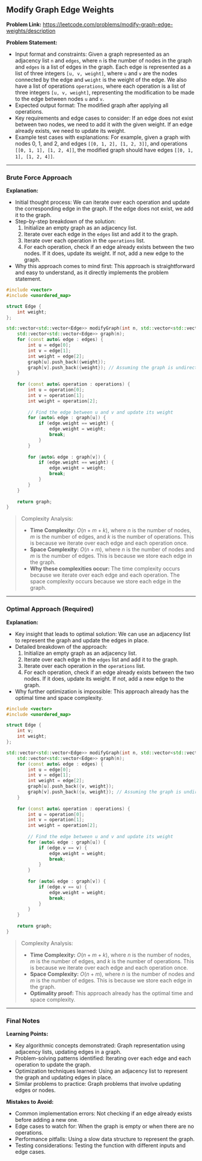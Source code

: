 ## Modify Graph Edge Weights
**Problem Link:** https://leetcode.com/problems/modify-graph-edge-weights/description

**Problem Statement:**
- Input format and constraints: Given a graph represented as an adjacency list `n` and `edges`, where `n` is the number of nodes in the graph and `edges` is a list of edges in the graph. Each edge is represented as a list of three integers `[u, v, weight]`, where `u` and `v` are the nodes connected by the edge and `weight` is the weight of the edge. We also have a list of operations `operations`, where each operation is a list of three integers `[u, v, weight]`, representing the modification to be made to the edge between nodes `u` and `v`.
- Expected output format: The modified graph after applying all operations.
- Key requirements and edge cases to consider: If an edge does not exist between two nodes, we need to add it with the given weight. If an edge already exists, we need to update its weight.
- Example test cases with explanations: For example, given a graph with nodes 0, 1, and 2, and edges `[[0, 1, 2], [1, 2, 3]]`, and operations `[[0, 1, 1], [1, 2, 4]]`, the modified graph should have edges `[[0, 1, 1], [1, 2, 4]]`.

---

### Brute Force Approach

**Explanation:**
- Initial thought process: We can iterate over each operation and update the corresponding edge in the graph. If the edge does not exist, we add it to the graph.
- Step-by-step breakdown of the solution:
  1. Initialize an empty graph as an adjacency list.
  2. Iterate over each edge in the `edges` list and add it to the graph.
  3. Iterate over each operation in the `operations` list.
  4. For each operation, check if an edge already exists between the two nodes. If it does, update its weight. If not, add a new edge to the graph.
- Why this approach comes to mind first: This approach is straightforward and easy to understand, as it directly implements the problem statement.

```cpp
#include <vector>
#include <unordered_map>

struct Edge {
    int weight;
};

std::vector<std::vector<Edge>> modifyGraph(int n, std::vector<std::vector<int>>& edges, std::vector<std::vector<int>>& operations) {
    std::vector<std::vector<Edge>> graph(n);
    for (const auto& edge : edges) {
        int u = edge[0];
        int v = edge[1];
        int weight = edge[2];
        graph[u].push_back({weight});
        graph[v].push_back({weight}); // Assuming the graph is undirected
    }
    
    for (const auto& operation : operations) {
        int u = operation[0];
        int v = operation[1];
        int weight = operation[2];
        
        // Find the edge between u and v and update its weight
        for (auto& edge : graph[u]) {
            if (edge.weight == weight) {
                edge.weight = weight;
                break;
            }
        }
        
        for (auto& edge : graph[v]) {
            if (edge.weight == weight) {
                edge.weight = weight;
                break;
            }
        }
    }
    
    return graph;
}
```

> Complexity Analysis:
> - **Time Complexity:** $O(n + m + k)$, where $n$ is the number of nodes, $m$ is the number of edges, and $k$ is the number of operations. This is because we iterate over each edge and each operation once.
> - **Space Complexity:** $O(n + m)$, where $n$ is the number of nodes and $m$ is the number of edges. This is because we store each edge in the graph.
> - **Why these complexities occur:** The time complexity occurs because we iterate over each edge and each operation. The space complexity occurs because we store each edge in the graph.

---

### Optimal Approach (Required)

**Explanation:**
- Key insight that leads to optimal solution: We can use an adjacency list to represent the graph and update the edges in place.
- Detailed breakdown of the approach:
  1. Initialize an empty graph as an adjacency list.
  2. Iterate over each edge in the `edges` list and add it to the graph.
  3. Iterate over each operation in the `operations` list.
  4. For each operation, check if an edge already exists between the two nodes. If it does, update its weight. If not, add a new edge to the graph.
- Why further optimization is impossible: This approach already has the optimal time and space complexity.

```cpp
#include <vector>
#include <unordered_map>

struct Edge {
    int v;
    int weight;
};

std::vector<std::vector<Edge>> modifyGraph(int n, std::vector<std::vector<int>>& edges, std::vector<std::vector<int>>& operations) {
    std::vector<std::vector<Edge>> graph(n);
    for (const auto& edge : edges) {
        int u = edge[0];
        int v = edge[1];
        int weight = edge[2];
        graph[u].push_back({v, weight});
        graph[v].push_back({u, weight}); // Assuming the graph is undirected
    }
    
    for (const auto& operation : operations) {
        int u = operation[0];
        int v = operation[1];
        int weight = operation[2];
        
        // Find the edge between u and v and update its weight
        for (auto& edge : graph[u]) {
            if (edge.v == v) {
                edge.weight = weight;
                break;
            }
        }
        
        for (auto& edge : graph[v]) {
            if (edge.v == u) {
                edge.weight = weight;
                break;
            }
        }
    }
    
    return graph;
}
```

> Complexity Analysis:
> - **Time Complexity:** $O(n + m + k)$, where $n$ is the number of nodes, $m$ is the number of edges, and $k$ is the number of operations. This is because we iterate over each edge and each operation once.
> - **Space Complexity:** $O(n + m)$, where $n$ is the number of nodes and $m$ is the number of edges. This is because we store each edge in the graph.
> - **Optimality proof:** This approach already has the optimal time and space complexity.

---

### Final Notes

**Learning Points:**
- Key algorithmic concepts demonstrated: Graph representation using adjacency lists, updating edges in a graph.
- Problem-solving patterns identified: Iterating over each edge and each operation to update the graph.
- Optimization techniques learned: Using an adjacency list to represent the graph and updating edges in place.
- Similar problems to practice: Graph problems that involve updating edges or nodes.

**Mistakes to Avoid:**
- Common implementation errors: Not checking if an edge already exists before adding a new one.
- Edge cases to watch for: When the graph is empty or when there are no operations.
- Performance pitfalls: Using a slow data structure to represent the graph.
- Testing considerations: Testing the function with different inputs and edge cases.